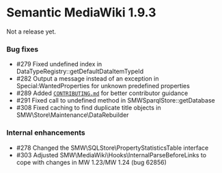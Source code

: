 # Semantic MediaWiki 1.9.3

Not a release yet.

### Bug fixes

* #279 Fixed undefined index in DataTypeRegistry::getDefaultDataItemTypeId
* #282 Output a message instead of an exception in Special:WantedProperties for unknown predefined properties
* #289 Added [``CONTRIBUTING.md``](https://github.com/SemanticMediaWiki/SemanticMediaWiki/blob/master/CONTRIBUTING.md) for better contributor guidance
* #291 Fixed call to undefined method in SMWSparqlStore::getDatabase 
* #308 Fixed caching to find duplicate title objects in SMW\Store\Maintenance\DataRebuilder

### Internal enhancements

* #278 Changed the SMW\SQLStore\PropertyStatisticsTable interface 
* #303 Adjusted SMW\MediaWiki\Hooks\InternalParseBeforeLinks to cope with changes in MW 1.23/MW 1.24 (bug 62856)
